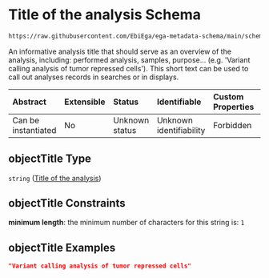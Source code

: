 # Title of the analysis Schema

```txt
https://raw.githubusercontent.com/EbiEga/ega-metadata-schema/main/schemas/EGA.analysis.json#/properties/objectTitle
```

An informative analysis title that should serve as an overview of the analysis, including: performed analysis, samples, purpose... (e.g. 'Variant calling analysis of tumor repressed cells'). This short text can be used to call out analyses records in searches or in displays.

| Abstract            | Extensible | Status         | Identifiable            | Custom Properties | Additional Properties | Access Restrictions | Defined In                                                                       |
| :------------------ | :--------- | :------------- | :---------------------- | :---------------- | :-------------------- | :------------------ | :------------------------------------------------------------------------------- |
| Can be instantiated | No         | Unknown status | Unknown identifiability | Forbidden         | Allowed               | none                | [EGA.analysis.json\*](../../../schemas/EGA.analysis.json "open original schema") |

## objectTitle Type

`string` ([Title of the analysis](ega-10-properties-title-of-the-analysis.md))

## objectTitle Constraints

**minimum length**: the minimum number of characters for this string is: `1`

## objectTitle Examples

```json
"Variant calling analysis of tumor repressed cells"
```
